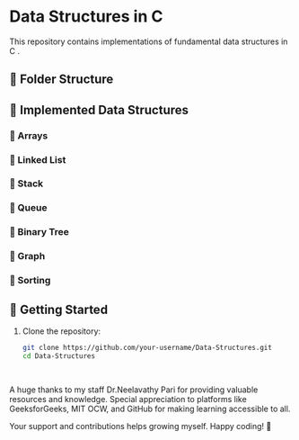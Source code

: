 # Data Structures in C

This repository contains implementations of fundamental data structures in C .

## 📂 Folder Structure

## 📌 Implemented Data Structures

### 🔹 Arrays
### 🔹 Linked List
### 🔹 Stack
### 🔹 Queue
### 🔹 Binary Tree
### 🔹 Graph
### 🔹  Sorting

## 🚀 Getting Started

1. Clone the repository:
   ```bash
   git clone https://github.com/your-username/Data-Structures.git
   cd Data-Structures

  
A huge thanks to my staff Dr.Neelavathy Pari  for providing valuable resources and knowledge. Special appreciation to platforms like GeeksforGeeks, MIT OCW, and GitHub for making learning accessible to all.

Your support and contributions helps growing myself. Happy coding! 🚀
